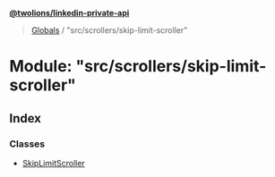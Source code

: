 **[@twolions/linkedin-private-api](../README.md)**

> [Globals](../globals.md) / "src/scrollers/skip-limit-scroller"

# Module: "src/scrollers/skip-limit-scroller"

## Index

### Classes

* [SkipLimitScroller](../classes/_src_scrollers_skip_limit_scroller_.skiplimitscroller.md)
